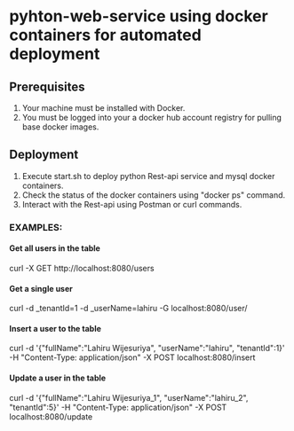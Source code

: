# pyhton-web-service using docker containers for automated deployment

## Prerequisites

  1. Your machine must be installed with Docker.
  2. You must be logged into your a docker hub account registry for pulling base docker images.

## Deployment

  1. Execute start.sh to deploy python Rest-api service and mysql docker containers.
  2. Check the status of the docker containers using "docker ps" command.
  3. Interact with the Rest-api using Postman or curl commands.

### EXAMPLES:

#### Get all users in the table
  curl -X GET http://localhost:8080/users
#### Get a single user
  curl -d _tenantId=1 -d _userName=lahiru -G localhost:8080/user/
#### Insert a user to the table 
  curl -d '{"fullName":"Lahiru Wijesuriya", "userName":"lahiru", "tenantId":1}' -H "Content-Type: application/json" -X POST   localhost:8080/insert
#### Update a user in the table 
  curl -d '{"fullName":"Lahiru Wijesuriya_1", "userName":"lahiru_2", "tenantId":5}' -H "Content-Type: application/json" -X POST           localhost:8080/update
